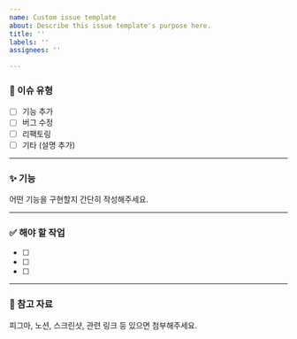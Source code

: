 ```yaml
---
name: Custom issue template
about: Describe this issue template's purpose here.
title: ''
labels: ''
assignees: ''

---
```


### 🧩 이슈 유형
- [ ] 기능 추가
- [ ] 버그 수정
- [ ] 리팩토링
- [ ] 기타 (설명 추가)

---

### ✨ 기능
어떤 기능을 구현할지 간단히 작성해주세요.

---

### ✅ 해야 할 작업

- [ ] 
- [ ] 
- [ ] 

---

### 📎 참고 자료
피그마, 노션, 스크린샷, 관련 링크 등 있으면 첨부해주세요.
